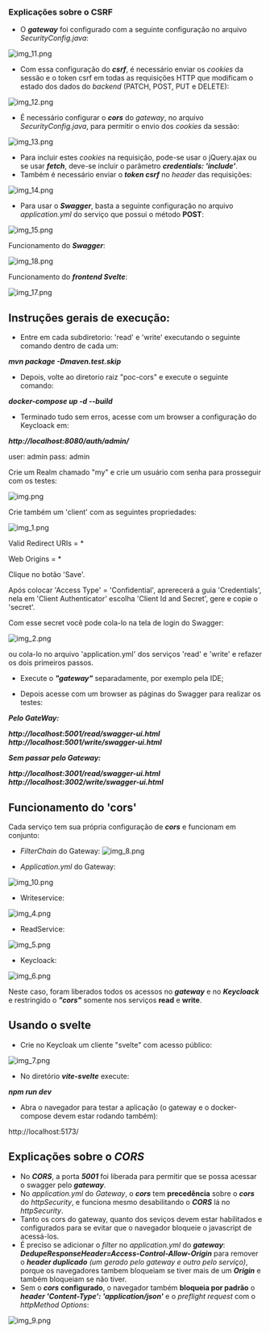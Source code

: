 ### Explicações sobre o CSRF

* O ***gateway*** foi configurado com a seguinte configuração no arquivo *SecurityConfig.java*:

![img_11.png](img_11.png)

* Com essa configuração do ***csrf***, é necessário enviar os *cookies* da sessão e o token csrf
em todas as requisições HTTP que modificam o estado dos dados do *backend* (PATCH, POST, PUT e DELETE):

![img_12.png](img_12.png)

* É necessário configurar o ***cors*** do *gateway*, no arquivo *SecurityConfig.java*, para permitir o envio dos *cookies* da sessão:

![img_13.png](img_13.png)

* Para incluir estes *cookies* na requisição, pode-se usar o jQuery.ajax ou 
se usar ***fetch***, deve-se incluir o parâmetro ***credentials: 'include'***.
* Também é necessário enviar o ***token csrf*** no *header* das requisições:

![img_14.png](img_14.png)

* Para usar o ***Swagger***, basta a seguinte configuração no arquivo *application.yml* do serviço que possui o método **POST**:

![img_15.png](img_15.png)

Funcionamento do ***Swagger***:

![img_18.png](img_18.png)

Funcionamento do ***frontend Svelte***:

![img_17.png](img_17.png)

## Instruções gerais de execução:

* Entre em cada subdiretorio: 'read' e 'write' executando o seguinte comando dentro de cada um:

***mvn package -Dmaven.test.skip***

* Depois, volte ao diretorio raiz "poc-cors" e execute o seguinte comando:

***docker-compose up -d --build***


* Terminado tudo sem erros, acesse com um browser a configuração do Keycloack em:

***http://localhost:8080/auth/admin/***

user: admin 
pass: admin

Crie um Realm chamado "my" e crie um usuário com senha para prosseguir com os testes:

![img.png](img.png)

Crie também um 'client' com as seguintes propriedades:

![img_1.png](img_1.png)

Valid Redirect URIs = *

Web Origins = *

Clique no botão 'Save'.


Após colocar 'Access Type' = 'Confidential', aprerecerá a guia 'Credentials', nela 
em 'Client Authenticator' escolha 'Client Id and Secret', gere e copie o 'secret'.

Com esse secret você pode cola-lo na tela de login do Swagger:

![img_2.png](img_2.png)

ou cola-lo no arquivo 'application.yml' dos serviços 'read' e 'write' e refazer os dois primeiros passos.

* Execute o ***"gateway"*** separadamente, por exemplo pela IDE;

* Depois acesse com um browser as páginas do Swagger para realizar os testes:

***Pelo GateWay:***

***http://localhost:5001/read/swagger-ui.html***
***http://localhost:5001/write/swagger-ui.html***

***Sem passar pelo Gateway:***

***http://localhost:3001/read/swagger-ui.html***
***http://localhost:3002/write/swagger-ui.html***

## Funcionamento do 'cors'

Cada serviço tem sua própria configuração de ***cors*** e funcionam em conjunto:

* *FilterChain* do Gateway:
![img_8.png](img_8.png)

* *Application.yml* do Gateway:

![img_10.png](img_10.png)

* Writeservice:

![img_4.png](img_4.png)

* ReadService:

![img_5.png](img_5.png)

* Keycloack:

![img_6.png](img_6.png)

Neste caso, foram liberados todos os acessos no ***gateway*** e no ***Keycloack*** e restringido o ***"cors"*** somente nos serviços **read** 
e **write**.


## Usando o svelte

* Crie no Keycloak um cliente "svelte" com acesso público:

![img_7.png](img_7.png)

* No diretório ***vite-svelte*** execute: 

***npm run dev***

* Abra o navegador para testar a aplicação (o gateway e o docker-compose devem estar rodando também):

http://localhost:5173/

## Explicações sobre o ***CORS***

* No ***CORS***, a porta ***5001*** foi liberada para permitir que se possa acessar o swagger pelo ***gateway***.
* No *application.yml* do *Gateway*, o ***cors*** tem **precedência** sobre o ***cors*** do *httpSecurity*, e funciona mesmo desabilitando o ***CORS*** lá no *httpSecurity*.
* Tanto os cors do gateway, quanto dos seviços devem estar habilitados e configurados para se evitar que o navegador bloqueie o javascript de acessá-los.
* É preciso se adicionar o *filter* no *application.yml* do ***gateway***: ***DedupeResponseHeader=Access-Control-Allow-Origin*** para remover o ***header duplicado*** *(um gerado pelo gateway e outro pelo serviço)*, porque os navegadores tambem bloqueiam se tiver mais de um ***Origin*** e também bloqueiam se não tiver.
* Sem o ***cors*** **configurado**, o navegador também **bloqueia por padrão** o ***header 'Content-Type': 'application/json'*** e o *preflight request* com o *httpMethod Options*:

![img_9.png](img_9.png)